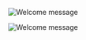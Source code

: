 <!--
**t-flim/t-flim** is a ✨ _special_ ✨ repository because its `README.md` (this file) appears on your GitHub profile.

Here are some ideas to get you started:

- 🔭 I’m currently working on ...
- 🌱 I’m currently learning ...
- 👯 I’m looking to collaborate on ...
- 🤔 I’m looking for help with ...
- 💬 Ask me about ...
- 📫 How to reach me: ...
- 😄 Pronouns: ...
- ⚡ Fun fact: ...
-->

![Welcome message](https://media4.giphy.com/media/3ornk57KwDXf81rjWM/giphy.gif)

![Welcome message](https://media.giphy.com/channel_assets/star-wars/L0TVPU6cLCIB/200h.gif)
